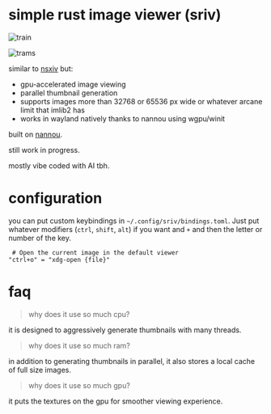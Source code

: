 # simple rust image viewer (sriv)

![train](https://i.dllu.net/2025-04-18-23-55-48_b097e58701685a85.png)

![trams](https://i.dllu.net/2025-04-18-23-53-34_91b104fa4cc7bc4a.png)

similar to [nsxiv](https://github.com/nsxiv/nsxiv) but:

* gpu-accelerated image viewing
* parallel thumbnail generation
* supports images more than 32768 or 65536 px wide or whatever arcane limit that imlib2 has
* works in wayland natively thanks to nannou using wgpu/winit

built on [nannou](https://nannou.cc/).

still work in progress.

mostly vibe coded with AI tbh.

# configuration

you can put custom keybindings in `~/.config/sriv/bindings.toml`. Just put whatever modifiers (`ctrl`, `shift`, `alt`) if you want and `+` and then the letter or number of the key.

```
 # Open the current image in the default viewer
"ctrl+o" = "xdg-open {file}"
```

# faq

> why does it use so much cpu?

it is designed to aggressively generate thumbnails with many threads.

> why does it use so much ram?

in addition to generating thumbnails in parallel, it also stores a local cache of full size images.

> why does it use so much gpu?

it puts the textures on the gpu for smoother viewing experience.
